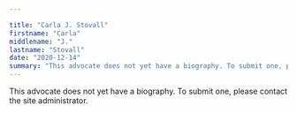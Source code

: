 ```yaml
---

title: "Carla J. Stovall"
firstname: "Carla"
middlename: "J."
lastname: "Stovall"
date: "2020-12-14"
summary: "This advocate does not yet have a biography. To submit one, please contact the site administrator."
---
```

This advocate does not yet have a biography. To submit one, please contact the site administrator.

